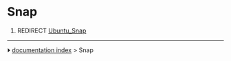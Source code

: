# Snap
1.  REDIRECT [Ubuntu_Snap](Ubuntu_Snap.md)



---
⏵ [documentation index](../README.md) > Snap
